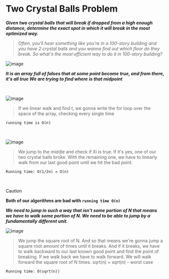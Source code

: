 # Two Crystal Balls Problem

***Given two crystal balls that will break if dropped from a high enough distance, determine the exact spot in which it will break in the most optimized way.***

>*Often, you'll hear something like you're in a 100-story building and you have 2 crystal balls and you wanna find out which floor do they break.*
>*So what's the most efficient way to do it in 100-story building?*

![image](https://github.com/mbrezov/The-Last-Algorithms-Course-Youll-Need-notes/assets/127137480/e9ded132-fa9a-469a-9036-62a9efc03d65)

***It is an array full of falses that at some point become true, and from there, it's all true
We are trying to find where is that midpoint***

<br />

![image](https://github.com/mbrezov/The-Last-Algorithms-Course-Youll-Need-notes/assets/127137480/b5225000-d9cd-400b-8c4f-7960d501a00f)

>If we linear walk and find t, we gonna write the for loop over the space of the array, checking every single time

`running time is O(n)`

<br />

![image](https://github.com/mbrezov/The-Last-Algorithms-Course-Youll-Need-notes/assets/127137480/f7a1db83-c1bf-4e31-a08a-885a2796378b)

>We jump to the middle and check if Xi is true. If it's yes, one of our two crystal balls broke. With the remaining one, we have to linearly walk from our last good point until we hit the bad point.

`Running time: O(1/2n) = O(n)`

<br />

>[!CAUTION]
> **Both of our algorithms are bad with `running time O(n)`**

***We need to jump in such a way that isn't some portion of N that means we have to walk some portion of N. We need to be able to jump by a fundamentally different unit.***

![image](https://github.com/mbrezov/The-Last-Algorithms-Course-Youll-Need-notes/assets/127137480/a6634119-1ea2-42ba-a4db-b37f30aa313e)

>We jump the square root of N. And so that means we're gonna jump a square root amount of times until it breaks. And if it breaks, we have to walk backward to our last known good point and find the point of breaking.
>If we walk back we have to walk forward. We will walk forward the square root of N times.
>sqrt(n) + sqrt(n) - worst case

`Running time: O(sqrt(n))`
